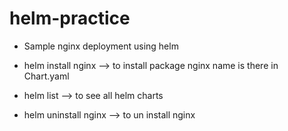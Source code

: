 # helm-practice 

* Sample nginx deployment using helm

* helm install nginx --> to install package nginx name is there in Chart.yaml

* helm list --> to see all helm charts

* helm uninstall nginx --> to un install nginx

